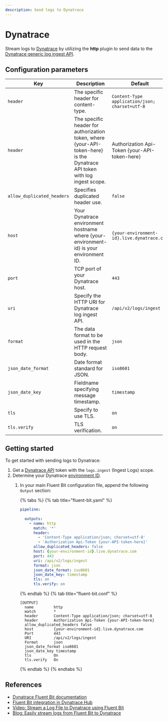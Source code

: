 ```yaml
---
description: Send logs to Dynatrace
---
```


# Dynatrace

Stream logs to [Dynatrace](https://www.dynatrace.com) by utilizing the **http**
plugin to send data to the
[Dynatrace generic log ingest API](https://docs.dynatrace.com/docs/shortlink/lma-generic-log-ingestion).

## Configuration parameters

| Key                        | Description | Default |
| -------------------------- | ----------- | ------- |
| `header`                   | The specific header for content-type. | `Content-Type application/json; charset=utf-8` |
| `header`                   | The specific header for authorization token, where {your-API-token-here} is the Dynatrace API token with log ingest scope. | Authorization Api-Token {your-API-token-here} |
| `allow_duplicated_headers` | Specifies duplicated header use. | `false` |
| `host`                     | Your Dynatrace environment hostname where {your-environment-id} is your environment ID. | `{your-environment-id}.live.dynatrace.com` |
| `port`                     | TCP port of your Dynatrace host. | `443` |
| `uri`                      | Specify the HTTP URI for Dynatrace log ingest API. | `/api/v2/logs/ingest` |
| `format`                   | The data format to be used in the HTTP request body. | `json` |
| `json_date_format`         | Date format standard for JSON. | `iso8601` |
| `json_date_key`            | Fieldname specifying message timestamp. | `timestamp` |
| `tls`                      | Specify to use TLS. | `on` |
| `tls.verify`               | TLS verification. | `on` |

## Getting started

To get started with sending logs to Dynatrace:

1. Get a [Dynatrace API](https://docs.dynatrace.com/docs/shortlink/api-authentication)
   token with the `logs.ingest` (Ingest Logs) scope.
1. Determine your Dynatrace
   [environment ID](https://docs.dynatrace.com/docs/shortlink/monitoring-environment#environment-id).
   1. In your main Fluent Bit configuration file, append the following `Output` section:

      {% tabs %}
      {% tab title="fluent-bit.yaml" %}

      ```yaml
      pipeline:
             
        outputs:
          - name: http
            match: '*'
            header:
              - 'Content-Type application/json; charset=utf-8'
              - 'Authorization Api-Token {your-API-token-here}'
            allow_duplicated_headers: false
            host: {your-environment-id}.live.dynatrace.com
            port: 443
            uri: /api/v2/logs/ingest
            format: json
            json_date_format: iso8601
            json_date_key: timestamp
            tls: on
            tls.verify: on      
      ```
   
      {% endtab %}
      {% tab title="fluent-bit.conf" %}
   
      ```text
      [OUTPUT]
        name         http
        match        *
        header       Content-Type application/json; charset=utf-8
        header       Authorization Api-Token {your-API-token-here}
        allow_duplicated_headers false
        host         {your-environment-id}.live.dynatrace.com
        Port         443
        URI          /api/v2/logs/ingest
        Format       json
        json_date_format iso8601
        json_date_key timestamp
        tls          On
        tls.verify   On
      ```
   
      {% endtab %}
      {% endtabs %}

## References

- [Dynatrace Fluent Bit documentation](https://docs.dynatrace.com/docs/shortlink/lma-stream-logs-with-fluent-bit)
- [Fluent Bit integration in Dynatrace Hub](https://www.dynatrace.com/hub/detail/fluent-bit/?filter=log-management-and-analytics) 
- [Video: Stream a Log File to Dynatrace using Fluent Bit](https://www.youtube.com/watch?v=JJJNxhtJ6R0)
- [Blog: Easily stream logs from Fluent Bit to Dynatrace](https://www.dynatrace.com/news/blog/easily-stream-logs-with-fluent-bit-to-dynatrace/)
